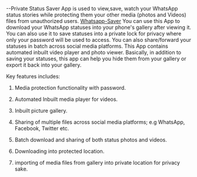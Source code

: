 --Private Status Saver App is used to view,save, watch your WhatsApp status stories while protecting them your other media (photos and Videos) files from unauthorized users.
[Whatsapp-Saver](bit.ly/3riNZrj)
You can use this App to download your WhatsApp statuses into your phone's gallery after viewing it. You can also use it to save statuses into a private lock for privacy where only your password will be used to access. You can also share/forward your statuses in batch across social media platforms. This App contains automated inbuilt video player and photo viewer. Basically, in addition to saving your statuses, this app can help you hide them from your gallery or export it back into your gallery.

Key features includes:

1. Media protection functionality with password.

2. Automated Inbuilt media player for videos.

3. Inbuilt picture gallery.

4. Sharing of multiple files across social media platforms; e.g WhatsApp, Facebook, Twitter etc.

5. Batch download and sharing of both status photos and videos.

6. Downloading into protected location.

7. importing of media files from gallery into private location for privacy sake.
